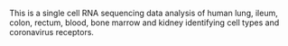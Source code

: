 This is a single cell RNA sequencing data analysis of human lung, ileum, colon, rectum, blood, bone marrow and kidney identifying cell types and coronavirus receptors.
